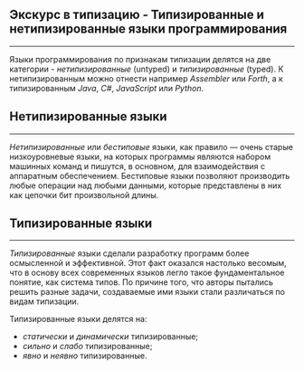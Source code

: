 ## Экскурс в типизацию - Типизированные и нетипизированные языки программирования
________________

Языки программирования по признакам типизации делятся на две категории - *нетипизированные* (untyped) и *типизированные* (typed).
К нетипизированным можно отнести например *Assembler* или *Forth*, а к типизированным *Java*, *C#*, *JavaScript* или *Python*.


## Нетипизированные языки
________________

*Нетипизированные* или *бестиповые* языки, как правило — очень старые низкоуровневые языки, на которых программы являются набором машинных команд и пишутся, в основном, для взаимодействия с аппаратным обеспечением. Бестиповые языки позволяют производить любые операции над любыми данными, которые представлены в них как цепочки бит произвольной длины. 


## Типизированные языки
________________

*Типизированные* языки сделали разработку программ более осмысленной и эффективной. Этот факт оказался настолько весомым, что в основу всех современных языков легло такое фундаментальное понятие, как система типов. По причине того, что авторы пытались решить разные задачи, создаваемые ими языки стали различаться по видам типизации.

Типизированные языки делятся на:
- *статически* и *динамически* типизированные;
- *сильно* и *слабо* типизированные;
- *явно* и *неявно* типизированные.
